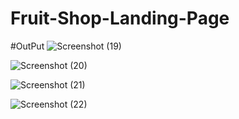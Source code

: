 # Fruit-Shop-Landing-Page

#OutPut
![Screenshot (19)](https://github.com/karnatisushma/Fruit-Shop-Landing-Page/assets/83907205/da98c1cc-9c49-4bd6-abb3-3ffb17e44439)

![Screenshot (20)](https://github.com/karnatisushma/Fruit-Shop-Landing-Page/assets/83907205/ce4f8866-ae76-42c7-b59a-743d5e0a5fd6)

![Screenshot (21)](https://github.com/karnatisushma/Fruit-Shop-Landing-Page/assets/83907205/f3d0df75-9467-421d-a34a-f88f9bba9cfa)

![Screenshot (22)](https://github.com/karnatisushma/Fruit-Shop-Landing-Page/assets/83907205/de4ebc76-a7e1-4489-a27c-e273d3477a41)
